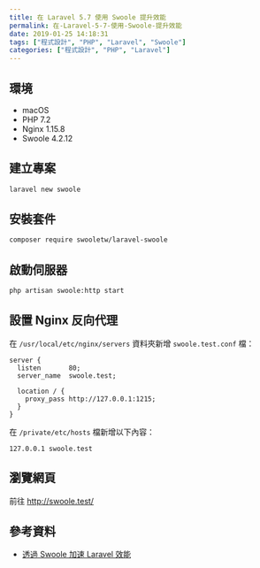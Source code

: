 ```yaml
---
title: 在 Laravel 5.7 使用 Swoole 提升效能
permalink: 在-Laravel-5-7-使用-Swoole-提升效能
date: 2019-01-25 14:18:31
tags: ["程式設計", "PHP", "Laravel", "Swoole"]
categories: ["程式設計", "PHP", "Laravel"]
---
```


## 環境

- macOS
- PHP 7.2
- Nginx 1.15.8
- Swoole 4.2.12

## 建立專案

```BASH
laravel new swoole
```

## 安裝套件

```BASH
composer require swooletw/laravel-swoole
```

## 啟動伺服器

```BASH
php artisan swoole:http start
```

## 設置 Nginx 反向代理

在 `/usr/local/etc/nginx/servers` 資料夾新增 `swoole.test.conf` 檔：

```CONF
server {
  listen       80;
  server_name  swoole.test;

  location / {
    proxy_pass http://127.0.0.1:1215;
  }
}
```

在 `/private/etc/hosts` 檔新增以下內容：

```ENV
127.0.0.1 swoole.test
```

## 瀏覽網頁

前往 <http://swoole.test/>

## 參考資料

- [透過 Swoole 加速 Laravel 效能](https://blog.albert-chen.com/speed-up-laravel-with-swoole/)
